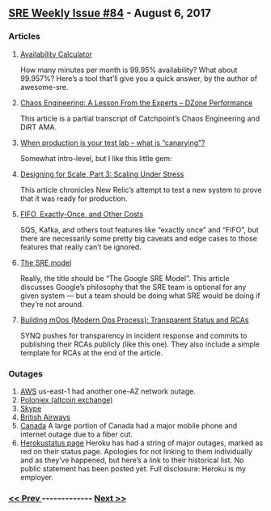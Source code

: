 ## [SRE Weekly Issue #84](https://sreweekly.com/sre-weekly-issue-84/) - August 6, 2017
### Articles

1. [Availability Calculator](https://dastergon.github.io/availability-calculator/)

    How many minutes per month is 99.95% availability? What about 99.957%? Here’s a tool that’ll give you a quick answer, by the author of awesome-sre.
1. [Chaos Engineering: A Lesson From the Experts – DZone Performance](https://dzone.com/articles/chaos-engineering-a-lesson-from-the-experts)

    This article is a partial transcript of Catchpoint’s Chaos Engineering and DiRT AMA.
1. [When production is your test lab – what is “canarying”?](https://www.enterpriseirregulars.com/117624/production-test-lab-canarying/)

    Somewhat intro-level, but I like this little gem:
1. [Designing for Scale, Part 3: Scaling Under Stress](https://dzone.com/articles/designing-for-scale-part-3-scaling-under-stress)

    This article chronicles New Relic’s attempt to test a new system to prove that it was ready for production.
1. [FIFO, Exactly-Once, and Other Costs](http://bravenewgeek.com/fifo-exactly-once-and-other-costs/)

    SQS, Kafka, and others tout features like “exactly once” and “FIFO”, but there are necessarily some pretty big caveats and edge cases to those features that really can’t be ignored.
1. [The SRE model](https://medium.com/@rakyll/the-sre-model-6e19376ef986)

    Really, the title should be “The Google SRE Model”. This article discusses Google’s philosophy that the SRE team is optional for any given system — but a team should be doing what SRE would be doing if they’re not around.
1. [Building mOps (Modern Ops Process): Transparent Status and RCAs](https://medium.com/synqfm-ops/building-mops-modern-ops-process-transparent-status-and-rcas-72b716964bb8)

    SYNQ pushes for transparency in incident response and commits to publishing their RCAs publicly (like this one). They also include a simple template for RCAs at the end of the article.
### Outages

1. [AWS](http://status.aws.amazon.com/)
    us-east-1 had another one-AZ network outage.
1. [Poloniex (altcoin exchange)](http://www.livebitcoinnews.com/major-poloniex-outage-highlights-need-fewer-centralized-exchanges/)
1. [Skype](https://www.windowslatest.com/2017/08/03/skype-cannot-send-receive-messages/)
1. [British Airways](http://www.computerweekly.com/news/450423794/British-Airways-online-check-in-systems-hit-by-another-IT-failure)
1. [Canada](http://appsforpcdaily.com/2017/08/much-of-atlantic-canada-hit-by-major-cellphone-internet/)
    A large portion of Canada had a major mobile phone and internet outage due to a fiber cut.
1. [Herokustatus page](https://status.heroku.com/incidents)
    Heroku has had a string of major outages, marked as red on their status page. Apologies for not linking to them individually and as they’ve happened, but here’s a link to their historical list. No public statement has been posted yet.
Full disclosure: Heroku is my employer.

### [ << Prev ](sreweekly-83.md) ------------- [ Next >> ](sreweekly-85.md)